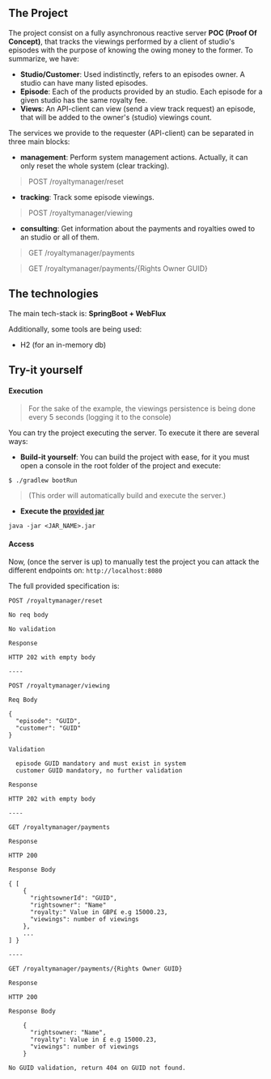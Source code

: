 ## The Project
The project consist on a fully asynchronous reactive server **POC (Proof Of Concept)**, that tracks the viewings performed by a client of studio's episodes with the purpose of knowing the owing money to the former. To summarize, we have:

* **Studio/Customer**: Used indistinctly, refers to an episodes owner. A studio can have many listed episodes.
* **Episode**: Each of the products provided by an studio. Each episode for a given studio has the same royalty fee.
* **Views**: An API-client can view (send a view track request) an episode, that will be added to the owner's (studio) viewings count.
  

The services we provide to the requester (API-client) can be separated in three main blocks:

* **management**: Perform system management actions. Actually, it can only reset the whole system (clear tracking).
> POST /royaltymanager/reset
* **tracking**: Track some episode viewings.
> POST /royaltymanager/viewing
* **consulting**: Get information about the payments and royalties owed to an studio or all of them.
> GET /royaltymanager/payments

> GET /royaltymanager/payments/{Rights Owner GUID}


## The technologies

The main tech-stack is: **SpringBoot + WebFlux**

Additionally, some tools are being used:

* H2 (for an in-memory db)


## Try-it yourself

#### Execution

>For the sake of the example, the viewings persistence is being done every 5 seconds (logging it to the console)

You can try the project executing the server. To execute it there are several ways:

* **Build-it yourself**: You can build the project with ease, for it you must open a console in the root folder of the project and execute:
```
$ ./gradlew bootRun
```
> (This order will automatically build and execute the server.)

* **Execute the [provided jar](https://github.com/NemesisMate/pikseltrial/releases/)**
```
java -jar <JAR_NAME>.jar
```

#### Access

Now, (once the server is up) to manually test the project you can attack the different endpoints on: `http://localhost:8080`

The full provided specification is:
```
POST /royaltymanager/reset

No req body

No validation

Response

HTTP 202 with empty body

----

POST /royaltymanager/viewing

Req Body

{ 
  "episode": "GUID",
  "customer": "GUID"
}
  
Validation
  
  episode GUID mandatory and must exist in system
  customer GUID mandatory, no further validation
  
Response

HTTP 202 with empty body

----

GET /royaltymanager/payments

Response

HTTP 200

Response Body

{ [
	{
	  "rightsownerId": "GUID",
	  "rightsowner": "Name"
	  "royalty:" Value in GBP£ e.g 15000.23,
	  "viewings": number of viewings
	},
	...
] }

----

GET /royaltymanager/payments/{Rights Owner GUID}

Response

HTTP 200

Response Body

	{
	  "rightsowner: "Name",
	  "royalty": Value in £ e.g 15000.23,
	  "viewings": number of viewings
	}
	
No GUID validation, return 404 on GUID not found.
```

